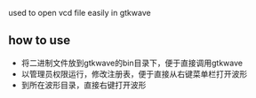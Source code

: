 used to open vcd file easily in gtkwave

## how to use
- 将二进制文件放到gtkwave的bin目录下，便于直接调用gtkwave
- 以管理员权限运行，修改注册表，便于直接从右键菜单栏打开波形
- 到所在波形目录，直接右键打开波形
